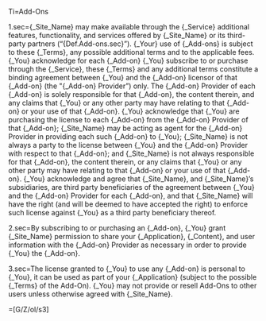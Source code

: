 
Ti=Add-Ons

1.sec={_Site_Name} may make available through the {_Service} additional features, functionality, and services offered by {_Site_Name} or its third-party partners (“{Def.Add-ons.sec}”). {_Your} use of {_Add-ons} is subject to these {_Terms}, any possible additional terms and to the applicable fees. {_You} acknowledge for each {_Add-on} {_You} subscribe to or purchase through the {_Service}, these {_Terms} and any additional terms constitute a binding agreement between {_You} and the {_Add-on} licensor of that {_Add-on} (the "{_Add-on} Provider”) only. The {_Add-on} Provider of each {_Add-on} is solely responsible for that {_Add-on}, the content therein, and any claims that {_You} or any other party may have relating to that {_Add-on} or your use of that {_Add-on}. {_You} acknowledge that {_You} are purchasing the license to each {_Add-on} from the {_Add-on} Provider of that {_Add-on}; {_Site_Name} may be acting as agent for the {_Add-on} Provider in providing each such {_Add-on} to {_You}; {_Site_Name} is not always a party to the license between {_You} and the {_Add-on} Provider with respect to that {_Add-on}; and {_Site_Name} is not always responsible for that {_Add-on}, the content therein, or any claims that {_You} or any other party may have relating to that {_Add-on} or your use of that {_Add-on}. {_You} acknowledge and agree that {_Site_Name}, and {_Site_Name}’s subsidiaries, are third party beneficiaries of the agreement between {_You} and the {_Add-on} Provider for each {_Add-on}, and that {_Site_Name} will have the right (and will be deemed to have accepted the right) to enforce such license against {_You} as a third party beneficiary thereof.

2.sec=By subscribing to or purchasing an {_Add-on}, {_You} grant {_Site_Name} permission to share your {_Application}, {_Content}, and user information with the {_Add-on} Provider as necessary in order to provide {_You} the {_Add-on}.

3.sec=The license granted to {_You} to use any {_Add-on} is personal to {_You}, it can be used as part of your {_Application} (subject to the possible {_Terms} of the Add-On). {_You} may not provide or resell Add-Ons to other users unless otherwise agreed with {_Site_Name}.

=[G/Z/ol/s3]
